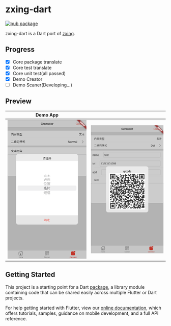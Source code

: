 # zxing-dart
[![pub package](https://img.shields.io/pub/v/zxing_lib.svg)](https://pub.dartlang.org/packages/zxing_lib)

zxing-dart is a Dart port of [zxing](https://github.com/zxing/zxing).


## Progress

- [x] Core package translate
- [x] Core test translate
- [x] Core unit test(all passed)
- [x] Demo Creator
- [ ] Demo Scaner(Developing...)

## Preview

|Demo App| |
|:---:|:---:|
|![01](preview/01.png "01")|![02](preview/02.png "02")|

## Getting Started

This project is a starting point for a Dart
[package](https://flutter.dev/developing-packages/),
a library module containing code that can be shared easily across
multiple Flutter or Dart projects.

For help getting started with Flutter, view our 
[online documentation](https://flutter.dev/docs), which offers tutorials, 
samples, guidance on mobile development, and a full API reference.
